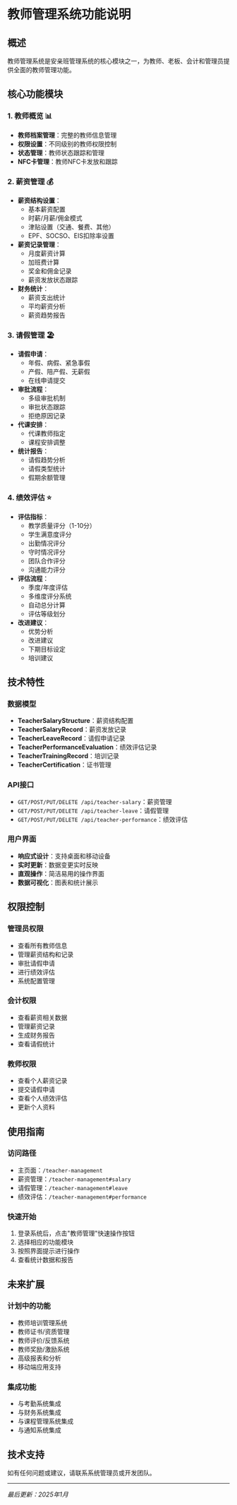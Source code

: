 # 教师管理系统功能说明

## 概述

教师管理系统是安亲班管理系统的核心模块之一，为教师、老板、会计和管理员提供全面的教师管理功能。

## 核心功能模块

### 1. 教师概览 📊
- **教师档案管理**：完整的教师信息管理
- **权限设置**：不同级别的教师权限控制
- **状态管理**：教师状态跟踪和管理
- **NFC卡管理**：教师NFC卡发放和跟踪

### 2. 薪资管理 💰
- **薪资结构设置**：
  - 基本薪资配置
  - 时薪/月薪/佣金模式
  - 津贴设置（交通、餐费、其他）
  - EPF、SOCSO、EIS扣除率设置
- **薪资记录管理**：
  - 月度薪资计算
  - 加班费计算
  - 奖金和佣金记录
  - 薪资发放状态跟踪
- **财务统计**：
  - 薪资支出统计
  - 平均薪资分析
  - 薪资趋势报告

### 3. 请假管理 🏖️
- **请假申请**：
  - 年假、病假、紧急事假
  - 产假、陪产假、无薪假
  - 在线申请提交
- **审批流程**：
  - 多级审批机制
  - 审批状态跟踪
  - 拒绝原因记录
- **代课安排**：
  - 代课教师指定
  - 课程安排调整
- **统计报告**：
  - 请假趋势分析
  - 请假类型统计
  - 假期余额管理

### 4. 绩效评估 ⭐
- **评估指标**：
  - 教学质量评分（1-10分）
  - 学生满意度评分
  - 出勤情况评分
  - 守时情况评分
  - 团队合作评分
  - 沟通能力评分
- **评估流程**：
  - 季度/年度评估
  - 多维度评分系统
  - 自动总分计算
  - 评估等级划分
- **改进建议**：
  - 优势分析
  - 改进建议
  - 下期目标设定
  - 培训建议

## 技术特性

### 数据模型
- **TeacherSalaryStructure**：薪资结构配置
- **TeacherSalaryRecord**：薪资发放记录
- **TeacherLeaveRecord**：请假申请记录
- **TeacherPerformanceEvaluation**：绩效评估记录
- **TeacherTrainingRecord**：培训记录
- **TeacherCertification**：证书管理

### API接口
- `GET/POST/PUT/DELETE /api/teacher-salary`：薪资管理
- `GET/POST/PUT/DELETE /api/teacher-leave`：请假管理
- `GET/POST/PUT/DELETE /api/teacher-performance`：绩效评估

### 用户界面
- **响应式设计**：支持桌面和移动设备
- **实时更新**：数据变更实时反映
- **直观操作**：简洁易用的操作界面
- **数据可视化**：图表和统计展示

## 权限控制

### 管理员权限
- 查看所有教师信息
- 管理薪资结构和记录
- 审批请假申请
- 进行绩效评估
- 系统配置管理

### 会计权限
- 查看薪资相关数据
- 管理薪资记录
- 生成财务报告
- 查看请假统计

### 教师权限
- 查看个人薪资记录
- 提交请假申请
- 查看个人绩效评估
- 更新个人资料

## 使用指南

### 访问路径
- 主页面：`/teacher-management`
- 薪资管理：`/teacher-management#salary`
- 请假管理：`/teacher-management#leave`
- 绩效评估：`/teacher-management#performance`

### 快速开始
1. 登录系统后，点击"教师管理"快速操作按钮
2. 选择相应的功能模块
3. 按照界面提示进行操作
4. 查看统计数据和报告

## 未来扩展

### 计划中的功能
- 教师培训管理系统
- 教师证书/资质管理
- 教师评价/反馈系统
- 教师奖励/激励系统
- 高级报表和分析
- 移动端应用支持

### 集成功能
- 与考勤系统集成
- 与财务系统集成
- 与课程管理系统集成
- 与通知系统集成

## 技术支持

如有任何问题或建议，请联系系统管理员或开发团队。

---

*最后更新：2025年1月*

